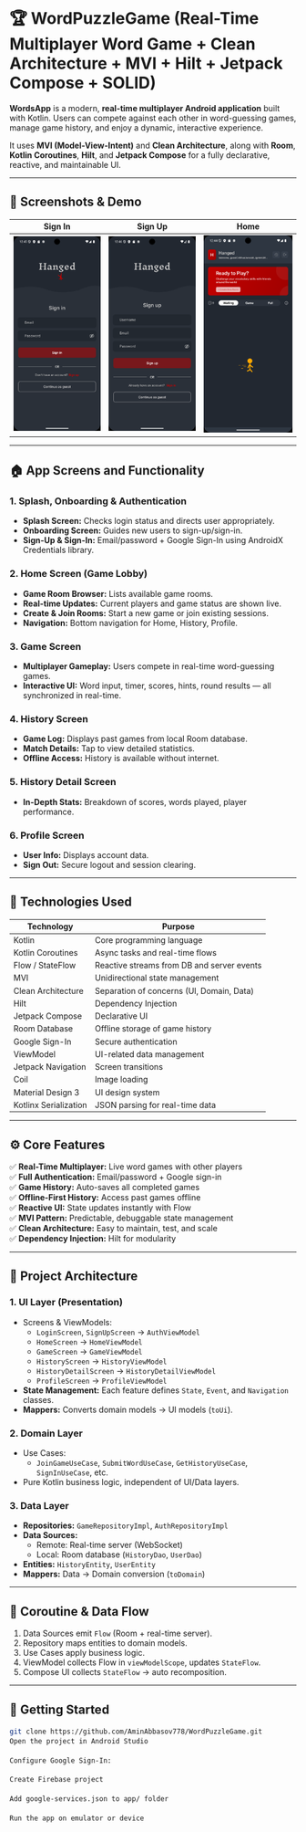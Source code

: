 # 🏆 WordPuzzleGame (Real-Time Multiplayer Word Game + Clean Architecture + MVI + Hilt + Jetpack Compose + SOLID)

**WordsApp** is a modern, **real-time multiplayer Android application** built with Kotlin. Users can compete against each other in word-guessing games, manage game history, and enjoy a dynamic, interactive experience.  

It uses **MVI (Model-View-Intent)** and **Clean Architecture**, along with **Room**, **Kotlin Coroutines**, **Hilt**, and **Jetpack Compose** for a fully declarative, reactive, and maintainable UI.

---

## 📸 Screenshots & Demo

| Sign In | Sign Up | Home |
|----------------|-----------------|-----------------|
| <img src="screenshots/wordssigninscreen.png" width="200"> | <img src="screenshots/wordssignupscreen.png" width="200"> |<img src="screenshots/wordshomescreen.png" width="200"> |

---

## 🏠 App Screens and Functionality

### 1. Splash, Onboarding & Authentication
- **Splash Screen:** Checks login status and directs user appropriately.  
- **Onboarding Screen:** Guides new users to sign-up/sign-in.  
- **Sign-Up & Sign-In:** Email/password + Google Sign-In using AndroidX Credentials library.

### 2. Home Screen (Game Lobby)
- **Game Room Browser:** Lists available game rooms.  
- **Real-time Updates:** Current players and game status are shown live.  
- **Create & Join Rooms:** Start a new game or join existing sessions.  
- **Navigation:** Bottom navigation for Home, History, Profile.

### 3. Game Screen
- **Multiplayer Gameplay:** Users compete in real-time word-guessing games.  
- **Interactive UI:** Word input, timer, scores, hints, round results — all synchronized in real-time.

### 4. History Screen
- **Game Log:** Displays past games from local Room database.  
- **Match Details:** Tap to view detailed statistics.  
- **Offline Access:** History is available without internet.

### 5. History Detail Screen
- **In-Depth Stats:** Breakdown of scores, words played, player performance.

### 6. Profile Screen
- **User Info:** Displays account data.  
- **Sign Out:** Secure logout and session clearing.

---

## 🧠 Technologies Used

| Technology | Purpose |
|------------|---------|
| Kotlin | Core programming language |
| Kotlin Coroutines | Async tasks and real-time flows |
| Flow / StateFlow | Reactive streams from DB and server events |
| MVI | Unidirectional state management |
| Clean Architecture | Separation of concerns (UI, Domain, Data) |
| Hilt | Dependency Injection |
| Jetpack Compose | Declarative UI |
| Room Database | Offline storage of game history |
| Google Sign-In | Secure authentication |
| ViewModel | UI-related data management |
| Jetpack Navigation | Screen transitions |
| Coil | Image loading |
| Material Design 3 | UI design system |
| Kotlinx Serialization | JSON parsing for real-time data |

---

## ⚙️ Core Features

✅ **Real-Time Multiplayer:** Live word games with other players  
✅ **Full Authentication:** Email/password + Google sign-in  
✅ **Game History:** Auto-saves all completed games  
✅ **Offline-First History:** Access past games offline  
✅ **Reactive UI:** State updates instantly with Flow  
✅ **MVI Pattern:** Predictable, debuggable state management  
✅ **Clean Architecture:** Easy to maintain, test, and scale  
✅ **Dependency Injection:** Hilt for modularity  

---

## 🧱 Project Architecture

### 1. UI Layer (Presentation)
- Screens & ViewModels:
  - `LoginScreen`, `SignUpScreen` → `AuthViewModel`  
  - `HomeScreen` → `HomeViewModel`  
  - `GameScreen` → `GameViewModel`  
  - `HistoryScreen` → `HistoryViewModel`  
  - `HistoryDetailScreen` → `HistoryDetailViewModel`  
  - `ProfileScreen` → `ProfileViewModel`  
- **State Management:** Each feature defines `State`, `Event`, and `Navigation` classes.  
- **Mappers:** Converts domain models → UI models (`toUi`).

### 2. Domain Layer
- Use Cases:
  - `JoinGameUseCase`, `SubmitWordUseCase`, `GetHistoryUseCase`, `SignInUseCase`, etc.  
- Pure Kotlin business logic, independent of UI/Data layers.

### 3. Data Layer
- **Repositories:** `GameRepositoryImpl`, `AuthRepositoryImpl`  
- **Data Sources:**  
  - Remote: Real-time server (WebSocket)  
  - Local: Room database (`HistoryDao`, `UserDao`)  
- **Entities:** `HistoryEntity`, `UserEntity`  
- **Mappers:** Data → Domain conversion (`toDomain`)

---

## 🔁 Coroutine & Data Flow
1. Data Sources emit `Flow` (Room + real-time server).  
2. Repository maps entities to domain models.  
3. Use Cases apply business logic.  
4. ViewModel collects Flow in `viewModelScope`, updates `StateFlow`.  
5. Compose UI collects `StateFlow` → auto recomposition.

---

## 🚀 Getting Started

```bash
git clone https://github.com/AminAbbasov778/WordPuzzleGame.git
Open the project in Android Studio

Configure Google Sign-In:

Create Firebase project

Add google-services.json to app/ folder

Run the app on emulator or device
